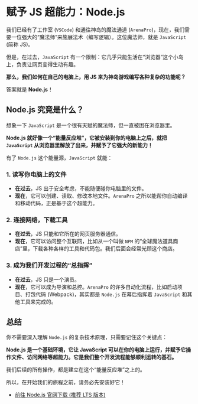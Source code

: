# 赋予 JS 超能力：Node.js

我们已经有了工作室 (`VSCode`) 和通往神岛的魔法通道 (`ArenaPro`)，现在，我们需要一位强大的“魔法师”来施展法术（编写逻辑）。这位魔法师，就是 `JavaScript` (简称 JS)。

但是，在过去，`JavaScript` 有一个限制：它几乎只能生活在“浏览器”这个小岛上，负责让网页变得生动有趣。

**那么，我们如何在自己的电脑上，用 JS 来为神岛游戏编写各种复杂的功能呢？**

答案就是 **Node.js**！

## Node.js 究竟是什么？

想象一下 `JavaScript` 是一个很有天赋的魔法师，但一直被困在浏览器里。

**Node.js 就好像一个“能量反应堆”，它被安装到你的电脑上之后，就把 `JavaScript` 从浏览器里解放了出来，并赋予了它强大的新能力！**

有了 `Node.js` 这个能量源，`JavaScript` 就能：

### 1. 读写你电脑上的文件

- **在过去**，JS 出于安全考虑，不能随便碰你电脑里的文件。
- **现在**，它可以创建、读取、修改本地文件。`ArenaPro` 之所以能帮你自动编译和移动代码，正是基于这个超能力。

### 2. 连接网络，下载工具

- **在过去**，JS 只能和它所在的网页服务器通信。
- **现在**，它可以访问整个互联网，比如从一个叫做 `NPM` 的“全球魔法道具商店”里，下载各种各样的工具和代码包。我们后面会经常光顾这个商店。

### 3. 成为我们开发过程的“总指挥”

- **在过去**，JS 只是一个演员。
- **现在**，它可以成为导演和总控。`ArenaPro` 的许多自动化流程，比如启动项目、打包代码 (Webpack)，其实都是 `Node.js` 在幕后指挥着 `JavaScript` 和其他工具来完成的。

## 总结

你不需要深入理解 `Node.js` 的复杂技术原理，只需要记住这个关键点：

**Node.js 是一个基础环境，它让 JavaScript 可以在你的电脑上运行，并赋予它操作文件、访问网络等超能力。它是我们整个开发流程能够顺利运转的基石。**

我们后续的所有操作，都是建立在这个“能量反应堆”之上的。

所以，在开始我们的旅程之前，请务必先安装好它！

- [前往 Node.js 官网下载 (推荐 LTS 版本)](/bestPractices/nodejs)
